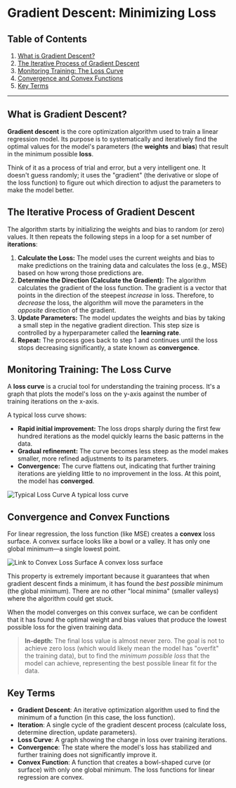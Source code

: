# Gradient Descent: Minimizing Loss

## Table of Contents
1. [What is Gradient Descent?](#what-is-gradient-descent)
2. [The Iterative Process of Gradient Descent](#the-iterative-process-of-gradient-descent)
3. [Monitoring Training: The Loss Curve](#monitoring-training-the-loss-curve)
4. [Convergence and Convex Functions](#convergence-and-convex-functions)
5. [Key Terms](#key-terms)

---

## What is Gradient Descent?
**Gradient descent** is the core optimization algorithm used to train a linear regression model. Its purpose is to systematically and iteratively find the optimal values for the model's parameters (the **weights** and **bias**) that result in the minimum possible **loss**.

Think of it as a process of trial and error, but a very intelligent one. It doesn't guess randomly; it uses the "gradient" (the derivative or slope of the loss function) to figure out which direction to adjust the parameters to make the model better.

## The Iterative Process of Gradient Descent
The algorithm starts by initializing the weights and bias to random (or zero) values. It then repeats the following steps in a loop for a set number of **iterations**:

1.  **Calculate the Loss:** The model uses the current weights and bias to make predictions on the training data and calculates the loss (e.g., MSE) based on how wrong those predictions are.
2.  **Determine the Direction (Calculate the Gradient):** The algorithm calculates the gradient of the loss function. The gradient is a vector that points in the direction of the steepest *increase* in loss. Therefore, to *decrease* the loss, the algorithm will move the parameters in the *opposite* direction of the gradient.
3.  **Update Parameters:** The model updates the weights and bias by taking a small step in the negative gradient direction. This step size is controlled by a hyperparameter called the **learning rate**.
4.  **Repeat:** The process goes back to step 1 and continues until the loss stops decreasing significantly, a state known as **convergence**.

## Monitoring Training: The Loss Curve
A **loss curve** is a crucial tool for understanding the training process. It's a graph that plots the model's loss on the y-axis against the number of training iterations on the x-axis.

A typical loss curve shows:
- **Rapid initial improvement:** The loss drops sharply during the first few hundred iterations as the model quickly learns the basic patterns in the data.
- **Gradual refinement:** The curve becomes less steep as the model makes smaller, more refined adjustments to its parameters.
- **Convergence:** The curve flattens out, indicating that further training iterations are yielding little to no improvement in the loss. At this point, the model has **converged**.

![Typical Loss Curve](https://developers.google.com/static/machine-learning/crash-course/linear-regression/images/convergence.png) A typical loss curve


## Convergence and Convex Functions
For linear regression, the loss function (like MSE) creates a **convex** loss surface. A convex surface looks like a bowl or a valley. It has only one global minimum—a single lowest point.

![Link to Convex Loss Surface](https://developers.google.com/static/machine-learning/crash-course/linear-regression/images/convexity.png) A convex loss surface

This property is extremely important because it guarantees that when gradient descent finds a minimum, it has found the *best possible* minimum (the global minimum). There are no other "local minima" (smaller valleys) where the algorithm could get stuck.

When the model converges on this convex surface, we can be confident that it has found the optimal weight and bias values that produce the lowest possible loss for the given training data.

> **In-depth:** The final loss value is almost never zero. The goal is not to achieve zero loss (which would likely mean the model has "overfit" the training data), but to find the *minimum possible loss* that the model can achieve, representing the best possible linear fit for the data.

## Key Terms
- **Gradient Descent**: An iterative optimization algorithm used to find the minimum of a function (in this case, the loss function).
- **Iteration**: A single cycle of the gradient descent process (calculate loss, determine direction, update parameters).
- **Loss Curve**: A graph showing the change in loss over training iterations.
- **Convergence**: The state where the model's loss has stabilized and further training does not significantly improve it.
- **Convex Function**: A function that creates a bowl-shaped curve (or surface) with only one global minimum. The loss functions for linear regression are convex.
